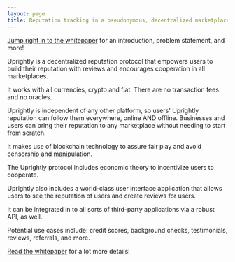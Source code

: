 ```yaml
---
layout: page
title: Reputation tracking in a pseudonymous, decentralized marketplace
---
```


[Jump right in to the whitepaper](/docs/uprightly-whitepaper.pdf) for an introduction, problem statement, and more!

Uprightly is a decentralized reputation protocol that empowers users to build their reputation with reviews and encourages cooperation in all marketplaces.

It works with all currencies, crypto and fiat. There are no transaction fees and no oracles.

Uprightly is independent of any other platform, so users' Uprightly reputation can follow them everywhere, online AND offline. Businesses and users can bring their reputation to any marketplace without needing to start from scratch.

It makes use of blockchain technology to assure fair play and avoid censorship and manipulation.

The Uprightly protocol includes economic theory to incentivize users to cooperate.

Uprightly also includes a world-class user interface application that allows users to see the reputation of users and create reviews for users.

It can be integrated in to all sorts of third-party applications via a robust API, as well.

Potential use cases include: credit scores, background checks, testimonials, reviews, referrals, and more.

[Read the whitepaper](/docs/uprightly-whitepaper.pdf) for a lot more details!

